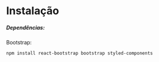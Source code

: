 # Instalação
##### Dependências:

Bootstrap:

`npm install react-bootstrap bootstrap styled-components`




